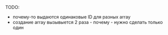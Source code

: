 TODO:

- почему-то выдаются одинаковые ID для разных array
- создание array вызывыется 2 раза - почему - нужно сделать только один
